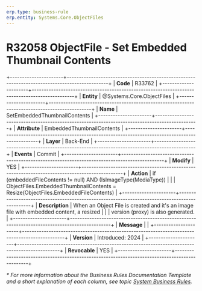 ```yaml
---
erp.type: business-rule
erp.entity: Systems.Core.ObjectFiles
---
```


# R32058 ObjectFile - Set Embedded Thumbnail Contents
+----------------------+-----------------------------------------------------------------------------------------------+
| **Code**             | R33762                                                                                        |
+----------------------+-----------------------------------------------------------------------------------------------+
| **Entity**           | @Systems.Core.ObjectFiles                                                                     |
+----------------------+-----------------------------------------------------------------------------------------------+
| **Name**             | SetEmbeddedThumbnailContents                                                                  |
+----------------------+-----------------------------------------------------------------------------------------------+
| **Attribute**        | EmbeddedThumbnailContents                                                                     |
+----------------------+-----------------------------------------------------------------------------------------------+
| **Layer**            | Back-End                                                                                      |
+----------------------+-----------------------------------------------------------------------------------------------+
| **Events**           | Commit                                                                                        |
+----------------------+-----------------------------------------------------------------------------------------------+
| **Modify**           | YES                                                                                           |
+----------------------+-----------------------------------------------------------------------------------------------+
| **Action**           | if (embeddedFileContents != null) AND (IsImageType(MediaType))                                |
|                      |   ObjectFiles.EmbeddedThumbnailContents = Resize(ObjectFiles.EmbeddedFileContents)            |
+----------------------+-----------------------------------------------------------------------------------------------+
| **Description**      | When an Object File is created and it's an image file with embedded content, a resized        |
|                      | version (proxy) is also generated.                                                            |
+----------------------+-----------------------------------------------------------------------------------------------+
| **Message**          |                                                                                               |
+----------------------+-----------------------------------------------------------------------------------------------+
| **Version**          | Introduced: 2024                                                                              |
+----------------------+-----------------------------------------------------------------------------------------------+
| **Revocable**        | YES                                                                                           |
+----------------------+-----------------------------------------------------------------------------------------------+

*\* For more information about the Business Rules Documentation Template and a short explanation of each column, see
topic [System Business Rules](../templates/template-description-system-business-rules.md).*
